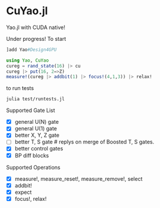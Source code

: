 # CuYao.jl

Yao.jl with CUDA native!

Under progress! To start
```julia console
]add Yao#Design4GPU

using Yao, CuYao
cureg = rand_state(16) |> cu
cureg |> put(16, 2=>Z)
measure!(cureg |> addbit(1) |> focus!(4,1,3)) |> relax!
```
to run tests
```bash
julia test/runtests.jl
```

Supported Gate List
- [x] general U(N) gate
- [x] general U(1) gate
- [x] better X, Y, Z gate
- [ ] better T, S gate # replys on merge of Boosted T, S gates.
- [x] better control gates
- [x] BP diff blocks

Supported Operations
- [x] measure!, measure_reset!, measure_remove!, select
- [x] addbit!
- [x] expect
- [x] focus!, relax!
